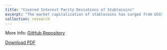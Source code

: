 ```yaml
---
title: "Covered Interest Parity Deviations of Stablecoins"
excerpt: "The market capitalization of stablecoins has surged from US$5 billion in 2019 to over US$180 billion in 2022. These blockchain-based assets emulate traditional currencies with unique stabilizing mechanisms. This study examines the efficacy of stablecoin mechanisms through covered interest parity (CIP), which suggests that interest rate differentials between currencies should align with forward and spot exchange rate differentials. <br/><img src='/images/cip.png'>"
collection: research
---
```


More Info: [GitHub Repository](https://github.com/ccwhgetgit/Covered-Interest-Parity-Deviations-Stablecoins)

[Download PDF](/images/cip.pdf)